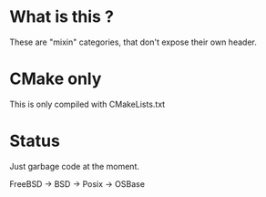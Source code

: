 # What is this ?

These are "mixin" categories, that don't expose their own header.

# CMake only

This is only compiled with CMakeLists.txt

# Status

Just garbage code at the moment.


FreeBSD -> BSD -> Posix -> OSBase